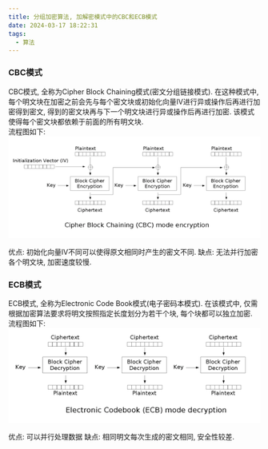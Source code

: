 ```yaml
---
title: 分组加密算法, 加解密模式中的CBC和ECB模式
date: 2024-03-17 18:22:31
tags:
  - 算法
---
```


### CBC模式
CBC模式, 全称为Cipher Block Chaining模式(密文分组链接模式). 在这种模式中, 每个明文块在加密之前会先与每个密文块或初始化向量IV进行异或操作后再进行加密得到密文, 得到的密文块再与下一个明文块进行异或操作后再进行加密. 该模式使得每个密文块都依赖于前面的所有明文块.  
流程图如下:
![CBC模式](images/cbc.png)

优点: 初始化向量IV不同可以使得原文相同时产生的密文不同.
缺点: 无法并行加密各个明文块, 加密速度较慢.

### ECB模式
ECB模式, 全称为Electronic Code Book模式(电子密码本模式). 在该模式中, 仅需根据加密算法要求将明文按照指定长度划分为若干个块,
每个块都可以独立加密.  
流程图如下:
![ECB模式](images/ecb.png)

优点: 可以并行处理数据
缺点: 相同明文每次生成的密文相同, 安全性较差.
